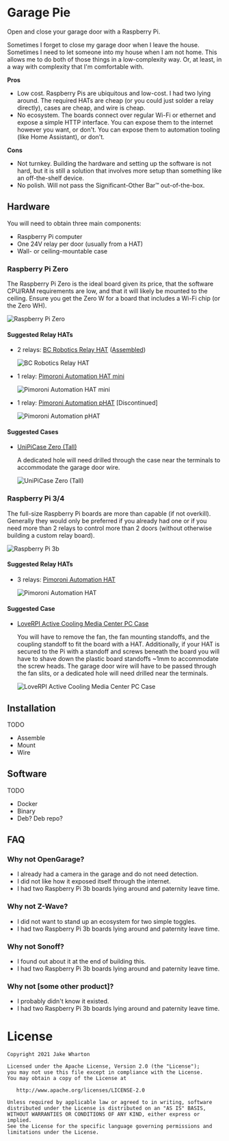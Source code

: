 # Garage Pie

Open and close your garage door with a Raspberry Pi.

Sometimes I forget to close my garage door when I leave the house.
Sometimes I need to let someone into my house when I am not home.
This allows me to do both of those things in a low-complexity way.
Or, at least, in a way with complexity that I'm comfortable with.

**Pros**

- Low cost. Raspberry Pis are ubiquitous and low-cost. I had two lying around. The required HATs are
  cheap (or you could just solder a relay directly), cases are cheap, and wire is cheap.
- No ecosystem. The boards connect over regular Wi-Fi or ethernet and expose a simple HTTP
  interface. You can expose them to the internet however you want, or don't. You can expose them to
  automation tooling (like Home Assistant), or don't.

**Cons**

- Not turnkey. Building the hardware and setting up the software is not hard, but it is still a
  solution that involves more setup than something like an off-the-shelf device.
- No polish. Will not pass the Significant-Other Bar™ out-of-the-box.


## Hardware

You will need to obtain three main components:
- Raspberry Pi computer
- One 24V relay per door (usually from a HAT)
- Wall- or ceiling-mountable case

### Raspberry Pi Zero

The Raspberry Pi Zero is the ideal board given its price, that the software CPU/RAM requirements
are low, and that it will likely be mounted to the ceiling. Ensure you get the Zero W for a board
that includes a Wi-Fi chip (or the Zero WH).

![Raspberry Pi Zero](images/Pi+ZERO+Angle+1.jpg)

#### Suggested Relay HATs

- 2 relays: [BC Robotics Relay HAT](https://bc-robotics.com/shop/raspberry-pi-zero-relay-hat/)
  ([Assembled](https://bc-robotics.com/shop/raspberry-pi-zero-relay-hat-assembled/))

  ![BC Robotics Relay HAT](images/pi-zero-relay-assembled-2.jpg)

- 1 relay: [Pimoroni Automation HAT mini](https://shop.pimoroni.com/products/automation-hat-mini)

  ![Pimoroni Automation HAT mini](images/automation-hat-mini-3_1024x1024.jpg)

- 1 relay: [Pimoroni Automation pHAT](https://shop.pimoroni.com/products/automation-phat) [Discontinued]

  ![Pimoroni Automation pHAT](images/Automation_pHAT_1_of_4_1024x1024.jpg)

#### Suggested Cases

- [UniPiCase Zero (Tall)](https://www.unipicase.com/products/unipicase-zero/)

  A dedicated hole will need drilled through the case near the terminals to accommodate the garage
  door wire.

  ![UniPiCase Zero (Tall)](images/2008-1.jpg)

### Raspberry Pi 3/4

The full-size Raspberry Pi boards are more than capable (if not overkill). Generally they would
only be preferred if you already had one or if you need more than 2 relays to control more than 2
doors (without otherwise building a custom relay board).

![Raspberry Pi 3b](images/3b%252B+Angle+2.jpg)

#### Suggested Relay HATs
- 3 relays: [Pimoroni Automation HAT](https://shop.pimoroni.com/products/automation-hat)

  ![Pimoroni Automation HAT](images/P1001882-Edit_1024x1024.jpg)

#### Suggested Case
- [LoveRPI Active Cooling Media Center PC Case](https://www.loverpi.com/products/loverpi-active-cooling-media-center-pc-case)

  You will have to remove the fan, the fan mounting standoffs, and the coupling standoff to fit the
  board with a HAT. Additionally, if your HAT is secured to the Pi with a standoff and screws
  beneath the board you will have to shave down the plastic board standoffs ~1mm to accommodate the
  screw heads. The garage door wire will have to be passed through the fan slits, or a dedicated
  hole will need drilled near the terminals.

  ![LoveRPI Active Cooling Media Center PC Case](images/81GP1wgLqbL._AC_SL1500_.jpg)


## Installation

TODO
- Assemble
- Mount
- Wire

## Software

TODO
- Docker
- Binary
- Deb? Deb repo?

## FAQ

### Why not OpenGarage?

- I already had a camera in the garage and do not need detection.
- I did not like how it exposed itself through the internet.
- I had two Raspberry Pi 3b boards lying around and paternity leave time.

### Why not Z-Wave?

- I did not want to stand up an ecosystem for two simple toggles.
- I had two Raspberry Pi 3b boards lying around and paternity leave time.

### Why not Sonoff?

- I found out about it at the end of building this.
- I had two Raspberry Pi 3b boards lying around and paternity leave time.

### Why not [some other product]?

- I probably didn't know it existed.
- I had two Raspberry Pi 3b boards lying around and paternity leave time.


# License

    Copyright 2021 Jake Wharton

    Licensed under the Apache License, Version 2.0 (the "License");
    you may not use this file except in compliance with the License.
    You may obtain a copy of the License at

       http://www.apache.org/licenses/LICENSE-2.0

    Unless required by applicable law or agreed to in writing, software
    distributed under the License is distributed on an "AS IS" BASIS,
    WITHOUT WARRANTIES OR CONDITIONS OF ANY KIND, either express or implied.
    See the License for the specific language governing permissions and
    limitations under the License.
